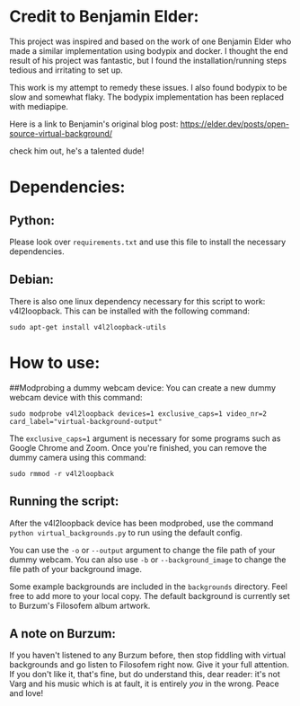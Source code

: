 # Credit to Benjamin Elder:
This project was inspired and based on the work of one Benjamin Elder who made a similar implementation using bodypix
and docker. I thought the end result of his project was fantastic, but I found the installation/running steps tedious
and irritating to set up. 

This work is my attempt to remedy these issues. I also found bodypix to be slow and somewhat
flaky. The bodypix implementation has been replaced with mediapipe.

Here is a link to Benjamin's original blog post: https://elder.dev/posts/open-source-virtual-background/ 

check him out,
he's a talented dude!
# Dependencies:
## Python:
Please look over `requirements.txt` and use this file to install the necessary dependencies.

## Debian:
There is also one linux dependency necessary for this script to work: v4l2loopback. This can be installed with 
the following command:

`sudo apt-get install v4l2loopback-utils`

# How to use:
##Modprobing a dummy webcam device:
You can create a new dummy webcam device with this command:

`sudo modprobe v4l2loopback devices=1 exclusive_caps=1 video_nr=2 card_label="virtual-background-output"`

The `exclusive_caps=1` argument is necessary for some programs such as Google Chrome and Zoom. Once you're finished, 
you can remove the dummy camera using this command:

`sudo rmmod -r v4l2loopback`

## Running the script:
After the v4l2loopback device has been modprobed, use the command `python virtual_backgrounds.py` 
to run using the default config.

You can use the `-o` or `--output` argument to change the file path of your dummy webcam. You can also use `-b` or
`--background_image` to change the file path of your background image.

Some example backgrounds are included in the `backgrounds` directory. Feel free to add more to your local copy.
The default background is currently set to Burzum's Filosofem album artwork. 

## A note on Burzum:

If you haven't listened to any Burzum before, then
stop fiddling with virtual backgrounds and go listen to Filosofem right now. Give it your full attention. If you don't like it, that's
fine, but do understand this, dear reader: it's not Varg and his music which is at fault, it is entirely *you* in
the wrong. Peace and love!
